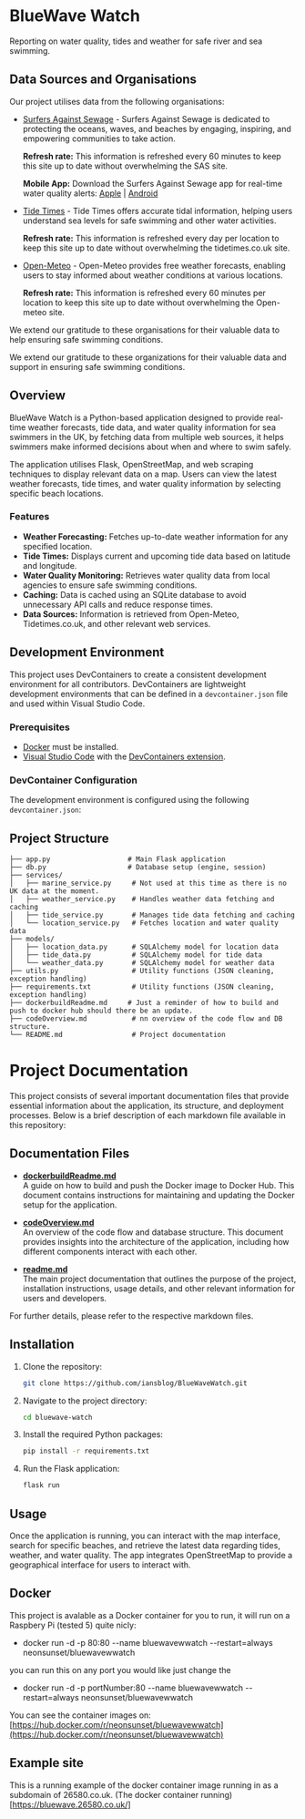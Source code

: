 # BlueWave Watch

Reporting on water quality, tides and weather for safe river and sea swimming.

## Data Sources and Organisations

Our project utilises data from the following organisations:

* [Surfers Against Sewage](https://www.sas.org.uk) - Surfers Against Sewage is dedicated to protecting the oceans, waves, and beaches by engaging, inspiring, and empowering communities to take action.
    
    **Refresh rate:** This information is refreshed every 60 minutes to keep this site up to date without overwhelming the SAS site.
    
    **Mobile App:** Download the Surfers Against Sewage app for real-time water quality alerts: [Apple](https://apps.apple.com/us/app/surfers-against-sewage/id1065408131) | [Android](https://play.google.com/store/apps/details?id=com.sas.sas&hl=en&gl=US)
    
* [Tide Times](https://www.tidetimes.co.uk) - Tide Times offers accurate tidal information, helping users understand sea levels for safe swimming and other water activities.
    
    **Refresh rate:** This information is refreshed every day per location to keep this site up to date without overwhelming the tidetimes.co.uk site.
    
* [Open-Meteo](https://api.open-meteo.com) - Open-Meteo provides free weather forecasts, enabling users to stay informed about weather conditions at various locations.
    
    **Refresh rate:** This information is refreshed every 60 minutes per location to keep this site up to date without overwhelming the Open-meteo site.
    

We extend our gratitude to these organisations for their valuable data to help ensuring safe swimming conditions.

We extend our gratitude to these organizations for their valuable data and support in ensuring safe swimming conditions.


## Overview

BlueWave Watch is a Python-based application designed to provide real-time weather forecasts, tide data, and water quality information for sea swimmers in the UK, by fetching data from multiple web sources, it helps swimmers make informed decisions about when and where to swim safely.

The application utilises Flask, OpenStreetMap, and web scraping techniques to display relevant data on a map. Users can view the latest weather forecasts, tide times, and water quality information by selecting specific beach locations.

### Features

- **Weather Forecasting:** Fetches up-to-date weather information for any specified location.
- **Tide Times:** Displays current and upcoming tide data based on latitude and longitude.
- **Water Quality Monitoring:** Retrieves water quality data from local agencies to ensure safe swimming conditions.
- **Caching:** Data is cached using an SQLite database to avoid unnecessary API calls and reduce response times.
- **Data Sources:** Information is retrieved from Open-Meteo, Tidetimes.co.uk, and other relevant web services.

## Development Environment

This project uses DevContainers to create a consistent development environment for all contributors. DevContainers are lightweight development environments that can be defined in a `devcontainer.json` file and used within Visual Studio Code.

### Prerequisites

- [Docker](https://www.docker.com/get-started) must be installed.
- [Visual Studio Code](https://code.visualstudio.com/) with the [DevContainers extension](https://marketplace.visualstudio.com/items?itemName=ms-vscode-remote.remote-containers).

### DevContainer Configuration

The development environment is configured using the following `devcontainer.json`:


## Project Structure

```
├── app.py                   # Main Flask application
├── db.py                    # Database setup (engine, session)
├── services/
│   ├── marine_service.py     # Not used at this time as there is no UK data at the moment. 
│   ├── weather_service.py    # Handles weather data fetching and caching
│   ├── tide_service.py       # Manages tide data fetching and caching
│   └── location_service.py   # Fetches location and water quality data
├── models/
│   ├── location_data.py      # SQLAlchemy model for location data
│   ├── tide_data.py          # SQLAlchemy model for tide data
│   └── weather_data.py       # SQLAlchemy model for weather data
├── utils.py                  # Utility functions (JSON cleaning, exception handling)
├── requirements.txt          # Utility functions (JSON cleaning, exception handling)
├── dockerbuildReadme.md     # Just a reminder of how to build and push to docker hub should there be an update. 
├── codeOverview.md           # nn overview of the code flow and DB structure.
└── README.md                 # Project documentation
```

# Project Documentation

This project consists of several important documentation files that provide essential information about the application, its structure, and deployment processes. Below is a brief description of each markdown file available in this repository:

## Documentation Files

- **[dockerbuildReadme.md](dockerbuildReadme.md)**  
  A guide on how to build and push the Docker image to Docker Hub. This document contains instructions for maintaining and updating the Docker setup for the application.

- **[codeOverview.md](codeOverview.md)**  
  An overview of the code flow and database structure. This document provides insights into the architecture of the application, including how different components interact with each other.

- **[readme.md](readme.md)**  
  The main project documentation that outlines the purpose of the project, installation instructions, usage details, and other relevant information for users and developers.

For further details, please refer to the respective markdown files.

## Installation

1. Clone the repository:
   ```bash
   git clone https://github.com/iansblog/BlueWaveWatch.git
   ```

2. Navigate to the project directory:
   ```bash
   cd bluewave-watch
   ```

3. Install the required Python packages:
   ```bash
   pip install -r requirements.txt
   ```

4. Run the Flask application:
   ```bash
   flask run
   ```

## Usage

Once the application is running, you can interact with the map interface, search for specific beaches, and retrieve the latest data regarding tides, weather, and water quality. The app integrates OpenStreetMap to provide a geographical interface for users to interact with.


## Docker 

This project is avalable as a Docker container for you to run, it will run on a Raspbery Pi (tested 5) quite nicly:

- docker run -d -p 80:80 --name bluewavewwatch --restart=always neonsunset/bluewavewwatch

you can run this on any port you would like just change the

- docker run -d -p portNumber:80 --name bluewavewwatch --restart=always neonsunset/bluewavewwatch

You can see the container images on: [https://hub.docker.com/r/neonsunset/bluewavewwatch](https://hub.docker.com/r/neonsunset/bluewavewwatch)

## Example site
This is a running example of the docker container image running in as a subdomain of 26580.co.uk.
(The docker container running)[https://bluewave.26580.co.uk/]
